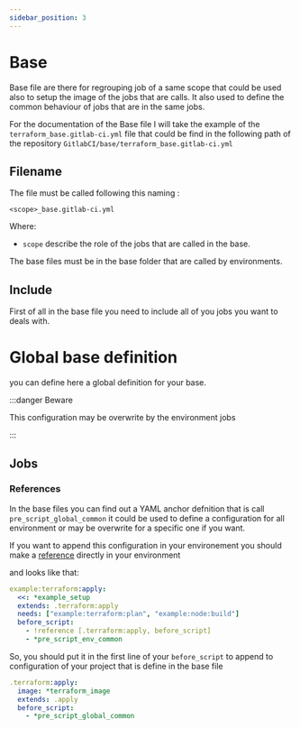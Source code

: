 ```yaml
---
sidebar_position: 3
---
```

# Base
Base file are there for regrouping job of a same scope that could be used also to setup the image of the jobs that are calls. It also used to define the common behaviour of jobs that are in the same jobs.

For the documentation of the Base file I will take the example of the `terraform_base.gitlab-ci.yml` file that could be find in the following path of the repository `GitlabCI/base/terraform_base.gitlab-ci.yml`

## Filename 

The file must be called following this naming :

`<scope>_base.gitlab-ci.yml` 

Where: 
- `scope` describe the role of the jobs that are called in the base.

The base files must be in the base folder that are called by environments.

## Include
First of all in the base file you need to include all of you jobs you want to deals with.

# Global base definition
you can define here a global definition for your base.


:::danger Beware

This configuration may be overwrite by the environment jobs

:::

## Jobs
### References
In the base files you can find out a YAML anchor defnition that is call `pre_script_global_common` it could be used to define a configuration for all environment or may be overwrite for a specific one if you want.

If you want to append this configuration in your environement you should make a [reference](https://docs.gitlab.com/ee/ci/yaml/yaml_optimization.html#reference-tags) directly in your environment

and looks like that: 
```yaml title="<env>.gitlab-ci.yml"
example:terraform:apply:
  <<: *example_setup
  extends: .terraform:apply
  needs: ["example:terraform:plan", "example:node:build"]
  before_script:
    - !reference [.terraform:apply, before_script]
    - *pre_script_env_common
```
So, you should put it in the first line of your `before_script` to append to configuration of your project that is define in the base file

```yaml title="<scope>_base.gitlab-ci.yml"
.terraform:apply:
  image: *terraform_image
  extends: .apply
  before_script:
    - *pre_script_global_common
```